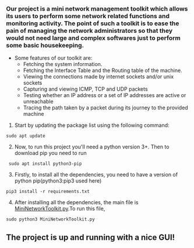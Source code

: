 ### Our project is a mini network management toolkit which allows its users to perform some network related functions and monitoring activity. The point of such a toolkit is to ease the pain of managing the network administrators so that they would not need large and complex softwares just to perform some basic housekeeping.
- Some features of our toolkit are:
  - Fetching the system information.
  - Fetching the Interface Table and the Routing table of the machine.
  - Viewing the connections made by internet sockets and/or unix sockets
  - Capturing and viewing ICMP, TCP and UDP packets
  - Testing whether an IP address or a set of IP addresses are active or unreachable
  - Tracing the path taken by a packet during its journey to the provided machine
  
1. Start by updating the package list using the following command:

  ``` sudo apt update ```

2. Now, to run this project you'll need a python version 3+. Then to download pip you need to run

  ``` sudo apt install python3-pip```

3. Firstly, to install all the dependencies, you need to have a version of python pip(python3:pip3 used here)

  ``` pip3 install -r requirements.txt ```

4. After installing all the dependencies, the main file is [MiniNetworkToolkit.py](https://github.com/harshilmehta67/Mini-Network-Toolkit/MiniNetworkToolkit.py).To run this file, 

  ``` sudo python3 MiniNetworkToolkit.py ``` 

## The project is up and running with a nice GUI!
